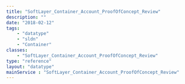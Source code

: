 ```yaml
---
title: "SoftLayer_Container_Account_ProofOfConcept_Review"
description: ""
date: "2018-02-12"
tags:
    - "datatype"
    - "sldn"
    - "Container"
classes:
    - "SoftLayer_Container_Account_ProofOfConcept_Review"
type: "reference"
layout: "datatype"
mainService : "SoftLayer_Container_Account_ProofOfConcept_Review"
---
```

